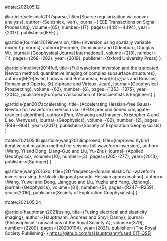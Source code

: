 #date:2021.05.12

@article{selesnick2017sparse,
  title={Sparse regularization via convex analysis},
  author={Selesnick, Ivan},
  journal={IEEE Transactions on Signal Processing},
  volume={65},
  number={17},
  pages={4481--4494},
  year={2017},
  publisher={IEEE}
}


@article{fournier2019inversion,
  title={Inversion using spatially variable mixed ℓ p norms},
  author={Fournier, Dominique and Oldenburg, Douglas W},
  journal={Geophysical Journal International},
  volume={218},
  number={1},
  pages={268--282},
  year={2019},
  publisher={Oxford University Press}
}

@article{metivier2014full,
  title={Full waveform inversion and the truncated Newton method: quantitative imaging of complex subsurface structures},
  author={M{\'e}tivier, Ludovic and Bretaudeau, Fran{\c{c}}ois and Brossier, Romain and Operto, St{\'e}phane and Virieux, Jean},
  journal={Geophysical Prospecting},
  volume={62},
  number={6},
  pages={1353--1375},
  year={2014},
  publisher={European Association of Geoscientists \& Engineers}
}

@article{pan2017accelerating,
  title={Accelerating Hessian-free Gauss-Newton full-waveform inversion via l-BFGS preconditioned conjugate-gradient algorithm},
  author={Pan, Wenyong and Innanen, Kristopher A and Liao, Wenyuan},
  journal={Geophysics},
  volume={82},
  number={2},
  pages={R49--R64},
  year={2017},
  publisher={Society of Exploration Geophysicists}
}

#date:2021.05.16
@article{wang2013improved,
  title={Improved hybrid iterative optimization method for seismic full waveform inversion},
  author={Wang, Yi and Dong, Liang-Guo and Liu, Yu-Zhu},
  journal={Applied Geophysics},
  volume={10},
  number={3},
  pages={265--277},
  year={2013},
  publisher={Springer}
}

@article{wang20162d,
  title={2D frequency-domain elastic full-waveform inversion using the block-diagonal pseudo-Hessian approximation},
  author={Wang, Yuwei and Dong, Liangguo and Liu, Yuzhu and Yang, Jizhong},
  journal={Geophysics},
  volume={81},
  number={5},
  pages={R247--R259},
  year={2016},
  publisher={Society of Exploration Geophysicists}
}

#date:2021.05.24

@article{hauptmann2021fusing,
  title={Fusing electrical and elasticity imaging},
  author={Hauptmann, Andreas and Smyl, Danny},
  journal={Philosophical Transactions of the Royal Society A},
  volume={379},
  number={2200},
  pages={20200194},
  year={2021},
  publisher={The Royal Society Publishing}
}
https://github.com/asHauptmann/fused_EIT-QSEI

